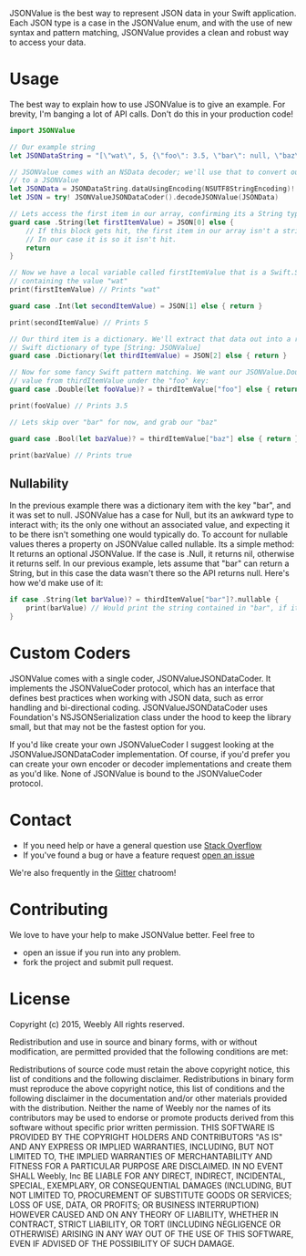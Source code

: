JSONValue is the best way to represent JSON data in your Swift application. Each JSON type is a case in the JSONValue enum,
and with the use of new syntax and pattern matching, JSONValue provides a clean and robust way to access your data.

# Usage

The best way to explain how to use JSONValue is to give an example. For brevity, I'm banging a lot of API calls. Don't do this 
in your production code!

```swift
import JSONValue

// Our example string
let JSONDataString = "[\"wat\", 5, {\"foo\": 3.5, \"bar\": null, \"baz\": true}]"

// JSONValue comes with an NSData decoder; we'll use that to convert our string 
// to a JSONValue
let JSONData = JSONDataString.dataUsingEncoding(NSUTF8StringEncoding)!
let JSON = try! JSONValueJSONDataCoder().decodeJSONValue(JSONData)

// Lets access the first item in our array, confirming its a String type
guard case .String(let firstItemValue) = JSON[0] else {
    // If this block gets hit, the first item in our array isn't a string.
    // In our case it is so it isn't hit.
    return
}

// Now we have a local variable called firstItemValue that is a Swift.String 
// containing the value "wat"
print(firstItemValue) // Prints "wat"

guard case .Int(let secondItemValue) = JSON[1] else { return }

print(secondItemValue) // Prints 5

// Our third item is a dictionary. We'll extract that data out into a regular 
// Swift dictionary of type [String: JSONValue]
guard case .Dictionary(let thirdItemValue) = JSON[2] else { return }

// Now for some fancy Swift pattern matching. We want our JSONValue.Double's 
// value from thirdItemValue under the "foo" key:
guard case .Double(let fooValue)? = thirdItemValue["foo"] else { return }

print(fooValue) // Prints 3.5

// Lets skip over "bar" for now, and grab our "baz"

guard case .Bool(let bazValue)? = thirdItemValue["baz"] else { return }

print(bazValue) // Prints true

```

## Nullability

In the previous example there was a dictionary item with the key "bar", and it was set to null. JSONValue has a case
for Null, but its an awkward type to interact with; its the only one without an associated value, and expecting it to 
be there isn't something one would typically do. To account for nullable values theres a property on JSONValue called
nullable. Its a simple method: It returns an optional JSONValue. If the case is .Null, it returns nil, otherwise it
returns self. In our previous example, lets assume that "bar" can return a String, but in this case the data wasn't
there so the API returns null. Here's how we'd make use of it:

```swift
if case .String(let barValue)? = thirdItemValue["bar"]?.nullable {
    print(barValue) // Would print the string contained in "bar", if it had one.
}
```

# Custom Coders

JSONValue comes with a single coder, JSONValueJSONDataCoder. It implements the JSONValueCoder protocol, which has
an interface that defines best practices when working with JSON data, such as error handling and bi-directional
coding. JSONValueJSONDataCoder uses Foundation's NSJSONSerialization class under the hood to keep the library
small, but that may not be the fastest option for you. 

If you'd like create your own JSONValueCoder I suggest looking at the JSONValueJSONDataCoder implementation. Of 
course, if you'd prefer you can create your own encoder or decoder implementations and create them as you'd like. None
of JSONValue is bound to the JSONValueCoder protocol.

# Contact

* If you need help or have a general question use [Stack Overflow](https://stackoverflow.com/questions/tagged/jsonvalue)
* If you've found a bug or have a feature request [open an issue](https://github.com/weebly/JSONValue/issues/new)

We're also frequently in the [Gitter](https://gitter.im/weebly/JSONValue) chatroom!

# Contributing

We love to have your help to make JSONValue better. Feel free to

- open an issue if you run into any problem.
- fork the project and submit pull request.

# License

Copyright (c) 2015, Weebly All rights reserved.

Redistribution and use in source and binary forms, with or without modification, are permitted provided that the following conditions are met:

Redistributions of source code must retain the above copyright notice, this list of conditions and the following disclaimer. Redistributions in binary form must reproduce the above copyright notice, this list of conditions and the following disclaimer in the documentation and/or other materials provided with the distribution. Neither the name of Weebly nor the names of its contributors may be used to endorse or promote products derived from this software without specific prior written permission. THIS SOFTWARE IS PROVIDED BY THE COPYRIGHT HOLDERS AND CONTRIBUTORS "AS IS" AND ANY EXPRESS OR IMPLIED WARRANTIES, INCLUDING, BUT NOT LIMITED TO, THE IMPLIED WARRANTIES OF MERCHANTABILITY AND FITNESS FOR A PARTICULAR PURPOSE ARE DISCLAIMED. IN NO EVENT SHALL Weebly, Inc BE LIABLE FOR ANY DIRECT, INDIRECT, INCIDENTAL, SPECIAL, EXEMPLARY, OR CONSEQUENTIAL DAMAGES (INCLUDING, BUT NOT LIMITED TO, PROCUREMENT OF SUBSTITUTE GOODS OR SERVICES; LOSS OF USE, DATA, OR PROFITS; OR BUSINESS INTERRUPTION) HOWEVER CAUSED AND ON ANY THEORY OF LIABILITY, WHETHER IN CONTRACT, STRICT LIABILITY, OR TORT (INCLUDING NEGLIGENCE OR OTHERWISE) ARISING IN ANY WAY OUT OF THE USE OF THIS SOFTWARE, EVEN IF ADVISED OF THE POSSIBILITY OF SUCH DAMAGE.
